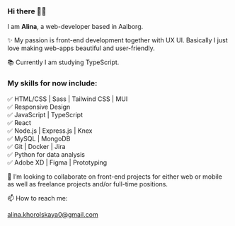 ### Hi there 👋🏼

I am **Alina**, a web-developer based in Aalborg.

✨ My passion is front-end development together with UX UI. Basically I just love making web-apps beautiful and user-friendly.

📚 Currently I am studying TypeScript.

### My skills for now include:<br>
✅ HTML/CSS | Sass | Tailwind CSS | MUI <br>
✅ Responsive Design <br>
✅ JavaScript | TypeScript <br>
✅ React <br>
✅ Node.js | Express.js | Knex <br>
✅ MySQL | MongoDB <br>
✅ Git | Docker | Jira <br>
✅ Python for data analysis <br>
✅ Adobe XD | Figma | Prototyping <br>

💞️ I’m looking to collaborate on front-end projects for either web or mobile as well as freelance projects and/or full-time positions.


📫 How to reach me:

alina.khorolskaya0@gmail.com



<!---
alina-kho/alina-kho is a ✨ special ✨ repository because its `README.md` (this file) appears on your GitHub profile.
You can click the Preview link to take a look at your changes.
--->
